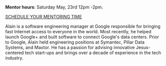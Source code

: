 ﻿---
name: Alain Ayoub
description: Engineering Manager, Google
picture: alain.jpg

---
<br>
<b>Mentor hours</b>: Saturday May, 23rd  12pm -2pm. 
  
<a class="button small special"  href="https://alain-ayoub-c4tk.youcanbook.me/" target="_blank">SCHEDULE YOUR MENTORING TIME</a>
</b>

<p>
Alain is a software engineering manager at Google responsible for bringing fast Internet access to everyone in the world. Most recently, he helped launch Google+ and built software to connect Google's data centers. Prior to Google, Alain held engineering positions at Symantec, Pillar Data Systems, and Maxtor. He has a passion for advising innovative Jesus-centered tech start-ups and brings over a decade of experience in the tech industry.
</p>

